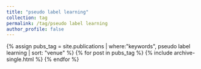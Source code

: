 ```yaml
---
title: "pseudo label learning"
collection: tag
permalink: /tag/pseudo label learning
author_profile: false
---
```

{% assign pubs_tag = site.publications | where:"keywords", pseudo label learning | sort: "venue" %}
{% for post in pubs_tag %}
  {% include archive-single.html %}
{% endfor %}